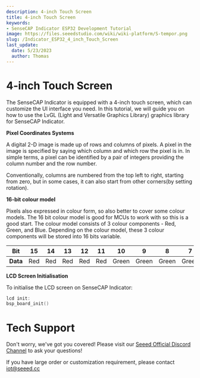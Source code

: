 ```yaml
---
description: 4-inch Touch Screen
title: 4-inch Touch Screen
keywords:
- SenseCAP Indicator ESP32 Development Tutorial
image: https://files.seeedstudio.com/wiki/wiki-platform/S-tempor.png
slug: /Indicator_ESP32_4_inch_Touch_Screen
last_update:
  date: 5/23/2023
  author: Thomas
---
```

# **4-inch Touch Screen**

The SenseCAP Indicator is equipped with a 4-inch touch screen, which can customize the UI interface you need.
In this tutorial, we will guide you on how to use the LvGL (Light and Versatile Graphics Library) graphics library for SenseCAP Indicator.


**Pixel Coordinates Systems**

A digital 2-D image is made up of rows and columns of pixels. A pixel in the image is specified by saying which column and which row the pixel is in. In simple terms, a pixel can be identified by a pair of integers providing the column number and the row number. 

Conventionally, columns are numbered from the top left to right, starting from zero, but in some cases, it can also start from other corners(by setting rotation).

**16-bit colour model**

Pixels also expressed in colour form, so also better to cover some colour models. The 16 bit colour model is good for MCUs to work with so this is a good start. The colour model consists of 3 colour components - Red, Green, and Blue. Depending on the colour model, these 3 colour components will be stored into 16 bits variable.



| Bit  | 15   | 14   | 13   | 12   | 11   | 10   | 9   | 8   | 7   | 6   | 5   | 4   | 3   | 2   | 1   | 0   |
| ---  | :-----: | :-----: | :-----: | :-----: | :-----: | :-----: | :-----: | :-----: | :-----: | :-----: | :-----: | :-----: | :-----: | :-----: | :-----: | :-----: |
| **Data** | Red   | Red   | Red   | Red   | Red   | Green   | Green   | Green   | Green   | Green   | Green   | Blue   | Blue   | Blue   | Blue   | Blue   |




**LCD Screen Initialisation**

To initialise the LCD screen on SenseCAP Indicator:

```c
lcd init:
bsp_board_init()
```










    
# **Tech Support**

Don't worry, we've got you covered! Please visit our [Seeed Official Discord Channel](https://discord.gg/cPpeuQMM) to ask your questions! 

If you have large order or customization requirement, please contact iot@seeed.cc